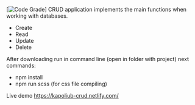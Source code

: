 [![Code Grade](https://www.code-inspector.com/project/16602/score/svg)]
CRUD application implements the main functions when working with databases.

- Create
- Read
- Update
- Delete

After downloading run in command line (open in folder with project) next commands:
- npm install
- npm run scss (for css file compiling)

Live demo https://kapoliub-crud.netlify.com/
